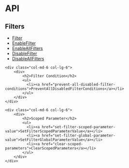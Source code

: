 # API

<div class="row">
	<div class="col-md-6 col-lg-6">
		<div>
            <h2>Filters</h2>
            <ul>
              <li><a href="filter">Filter</a></li>
              <li><a href="enable-filter">EnableFilter</a></li>
              <li><a href="enable-all-filters">EnableAllFilters</a></li>
              <li><a href="disable-filter">DisableFilter</a></li>
              <li><a href="disable-all-filters">DisableAllFilters</a></li>
            </ul>
        </div>
    </div>

    <div class="col-md-6 col-lg-6">
		<div>
            <h2>Filter Condition</h2>
            <ul>
              <li><a href="prevent-all-disabled-filter-conditions">PreventAllDisabledFilterConditions</a></li>
            </ul>
        </div>
    </div>

    <div class="col-md-6 col-lg-6">
		<div>
            <h2>Scoped Parameter</h2>
            <ul>
              <li><a href="set-filter-scoped-parameter-value">SetFilterScopedParameterValue</a></li>
              <li><a href="set-filter-global-parameter-value">SetFilterGlobalParameterValue</a></li>
              <li><a href="clear-scoped-parameters">ClearScopedParameters</a></li>
            </ul>
        </div>
    </div>
</div>

